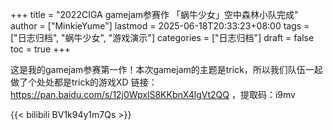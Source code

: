 +++
title = "2022CIGA gamejam参赛作 「蜗牛少女」空中森林小队完成"
author = ["MinkieYume"]
lastmod = 2025-06-18T20:33:23+08:00
tags = ["日志归档", "蜗牛少女", "游戏演示"]
categories = ["日志归档"]
draft = false
toc = true
+++

这是我的gamejam参赛第一作！本次gamejam的主题是trick，所以我们队伍一起做了个处处都是trick的游戏XD
链接：<https://pan.baidu.com/s/12j0WpxlS8KKbnX4lgVt2QQ> ，提取码：i9mv

{{< bilibili BV1k94y1m7Qs >}}
